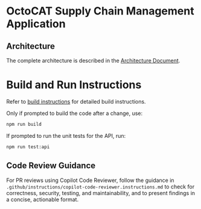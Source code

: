 # OctoCAT Supply Chain Management Application

## Architecture

The complete architecture is described in the [Architecture Document](../docs/architecture.md).

# Build and Run Instructions

Refer to [build instructions](../docs/build.md) for detailed build instructions.

Only if prompted to build the code after a change, use:

```bash
npm run build
```

If prompted to run the unit tests for the API, run:

```bash
npm run test:api
```

## Code Review Guidance

For PR reviews using Copilot Code Reviewer, follow the guidance in `.github/instructions/copilot-code-reviewer.instructions.md` to check for correctness, security, testing, and maintainability, and to present findings in a concise, actionable format.